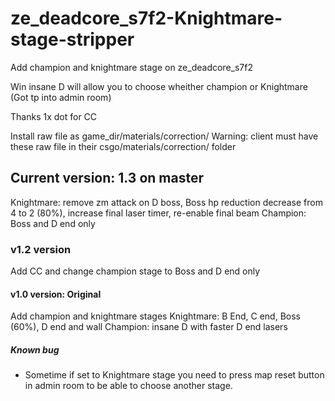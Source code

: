 # ze_deadcore_s7f2-Knightmare-stage-stripper
Add champion and knightmare stage on ze_deadcore_s7f2

Win insane D will allow you to choose wheither champion or Knightmare (Got tp into admin room)

Thanks 1x dot for CC

Install raw file as game_dir/materials/correction/
Warning: client must have these raw file in their csgo/materials/correction/ folder 

## Current version: 1.3 on master
Knightmare: remove zm attack on D boss, Boss hp reduction decrease from 4 to 2 (80%), increase final laser timer, re-enable final beam 
Champion: Boss and D end only

### v1.2 version
Add CC and change champion stage to Boss and D end only

#### v1.0 version: Original
Add champion and knightmare stages
Knightmare: B End, C end, Boss (60%), D end and wall
Champion: insane D with faster D end lasers

##### Known bug
- Sometime if set to Knightmare stage you need to press map reset button in admin room to be able to choose another stage.
